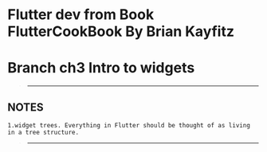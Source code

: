 # Flutter dev from Book FlutterCookBook By Brian Kayfitz

# Branch ch3 Intro to widgets
>---
## NOTES

```
1.widget trees. Everything in Flutter should be thought of as living in a tree structure.
```
>---
